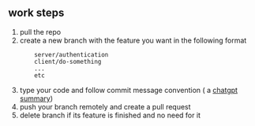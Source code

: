 ## work steps

1. pull the repo
2. create a new branch with the feature you want in the following format
   ```
       server/authentication
       client/do-something
       ...
       etc
   ```
3. type your code and follow commit message convention ( a
   [chatgpt summary](https://chatgpt.com/share/66f94078-b0d0-8005-b9ea-c20a4e7fbabf))
4. push your branch remotely and create a pull request
5. delete branch if its feature is finished and no need for it
